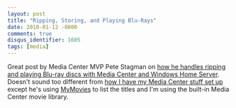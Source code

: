 ```yaml
---
layout: post
title: "Ripping, Storing, and Playing Blu-Rays"
date: 2010-01-12 -0800
comments: true
disqus_identifier: 1605
tags: [media]
---
```

Great post by Media Center MVP Pete Stagman on [how he handles ripping
and playing Blu-ray discs with Media Center and Windows Home
Server](http://www.nedmug.com/Blogs/tabid/226/PostID/30/Ripping-Storing-and-Playing-Blu-Rays.aspx).
Doesn't sound too different from [how I have my Media Center stuff set
up](/archive/2008/09/30/overview-of-my-media-center-solution.aspx)
except he's using [MyMovies](http://www.mymovies.dk) to list the titles
and I'm using the built-in Media Center movie library.


